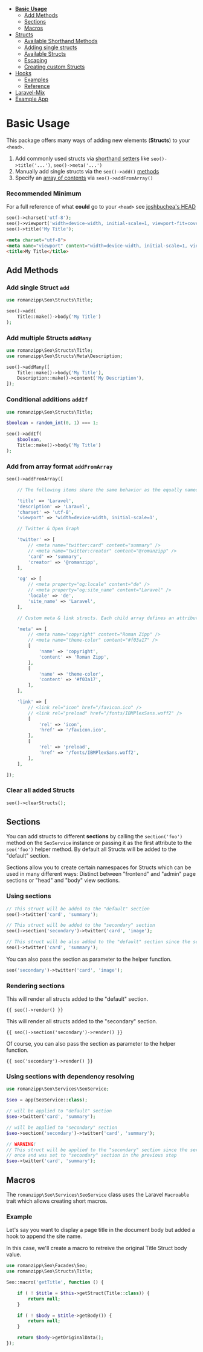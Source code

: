 - **[Basic Usage](1-INDEX.md)**
  - [Add Methods](1-INDEX.md#add-methods)
  - [Sections](1-INDEX.md#sections)
  - [Macros](1-INDEX.md#macros)
- [Structs](2-STRUCTS.md)
  - [Available Shorthand Methods](2-STRUCTS.md#available-shorthand-methods)
  - [Adding single structs](2-STRUCTS.md#adding-single-structs)
  - [Available Structs](2-STRUCTS.md#available-structs)
  - [Escaping](2-STRUCTS.md#escaping)
  - [Creating custom Structs](2-STRUCTS.md#creating-custom-structs)
- [Hooks](3-HOOKS.md)
  - [Examples](3-HOOKS.md#examples)
  - [Reference](3-HOOKS.md#reference)
- [Laravel-Mix](4-LARAVEL-MIX.md)
- [Example App](5-EXAMPLE-APP.md)

# Basic Usage

This package offers many ways of adding new elements (**Structs**) to your `<head>`.

1. Add commonly used structs via [shorthand setters](2-STRUCTS.md#available-shorthand-methods) like `seo()->title('...')`, `seo()->meta('...')`
2. Manually add single structs via the `seo()->add()` [methods](1-INDEX.md#add-methods)
3. Specify an [array of contents](1-INDEX.md#add-from-array-format-addfromarray) via `seo()->addFromArray()`

### Recommended Minimum

For a full reference of what **could** go to your `<head>` see [joshbuchea's HEAD](https://github.com/joshbuchea/HEAD)

```php
seo()->charset('utf-8');
seo()->viewport('width=device-width, initial-scale=1, viewport-fit=cover');
seo()->title('My Title');
```

```html
<meta charset="utf-8">
<meta name="viewport" content="width=device-width, initial-scale=1, viewport-fit=cover">
<title>My Title</title>
```

## Add Methods

### Add single Struct `add`

```php
use romanzipp\Seo\Structs\Title;

seo()->add(
    Title::make()->body('My Title')
);
```

### Add multiple Structs `addMany`

```php
use romanzipp\Seo\Structs\Title;
use romanzipp\Seo\Structs\Meta\Description;

seo()->addMany([
    Title::make()->body('My Title'),
    Description::make()->content('My Description'),
]);
```

### Conditional additions `addIf`

```php
use romanzipp\Seo\Structs\Title;

$boolean = random_int(0, 1) === 1;

seo()->addIf(
    $boolean,
    Title::make()->body('My Title')
);
```

### Add from array format `addFromArray`

```php
seo()->addFromArray([

    // The following items share the same behavior as the equally named shorthand setters.

    'title' => 'Laravel',
    'description' => 'Laravel',
    'charset' => 'utf-8',
    'viewport' => 'width=device-width, initial-scale=1',

    // Twitter & Open Graph

    'twitter' => [
        // <meta name="twitter:card" content="summary" />
        // <meta name="twitter:creator" content="@romanzipp" />
        'card' => 'summary',
        'creator' => '@romanzipp',
    ],

    'og' => [
        // <meta property="og:locale" content="de" />
        // <meta property="og:site_name" content="Laravel" />
        'locale' => 'de',
        'site_name' => 'Laravel',
    ],

    // Custom meta & link structs. Each child array defines an attribute => value mapping.

    'meta' => [
        // <meta name="copyright" content="Roman Zipp" />
        // <meta name="theme-color" content="#f03a17" />
        [
            'name' => 'copyright',
            'content' => 'Roman Zipp',
        ],
        [
            'name' => 'theme-color',
            'content' => '#f03a17',
        ],
    ],

    'link' => [
        // <link rel="icon" href="/favicon.ico" />
        // <link rel="preload" href="/fonts/IBMPlexSans.woff2" />
        [
            'rel' => 'icon',
            'href' => '/favicon.ico',
        ],
        [
            'rel' => 'preload',
            'href' => '/fonts/IBMPlexSans.woff2',
        ],
    ],

]);
```

### Clear all added Structs

```php
seo()->clearStructs();
```

## Sections

You can add structs to different **sections** by calling the `section('foo')` method on the `SeoService` instance or passing it as the first attribute to the `seo('foo')` helper method. By default all Structs will be added to the "default" section.

Sections allow you to create certain namespaces for Structs which can be used in many different ways: Distinct between "frontend" and "admin" page sections or "head" and "body" view sections.

### Using sections

```php
// This struct will be added to the "default" section
seo()->twitter('card', 'summary');

// This struct will be added to the "secondary" section
seo()->section('secondary')->twitter('card', 'image');

// This struct will be also added to the "default" section since the section() method changes are not persistent 
seo()->twitter('card', 'summary');
```

You can also pass the section as parameter to the helper function.

```php
seo('secondary')->twitter('card', 'image');
```

### Rendering sections

This will render all structs added to the "default" section.

```blade
{{ seo()->render() }}
```

This will render all structs added to the "secondary" section.

```blade
{{ seo()->section('secondary')->render() }}
```

Of course, you can also pass the section as parameter to the helper function.

```blade
{{ seo('secondary')->render() }}
```

### Using sections with dependency resolving

```php
use romanzipp\Seo\Services\SeoService;

$seo = app(SeoService::class);

// will be applied to "default" section
$seo->twitter('card', 'summary');

// will be applied to "secondary" section
$seo->section('secondary')->twitter('card', 'summary');

// WARNING!
// This struct will be applied to the "secondary" section since the service instance has been resolved
// once and was set to "secondary" section in the previous step
$seo->twitter('card', 'summary');
```

## Macros

The `romanzipp\Seo\Services\SeoService` class uses the Laravel `Macroable` trait which allows creating short macros.

### Example

Let's say you want to display a page title in the document body but added a hook to append the site name.

In this case, we'll create a macro to retreive the original Title Struct body value.

```php
use romanzipp\Seo\Facades\Seo;
use romanzipp\Seo\Structs\Title;

Seo::macro('getTitle', function () {

    if ( ! $title = $this->getStruct(Title::class)) {
        return null;
    }

    if ( ! $body = $title->getBody()) {
        return null;
    }

    return $body->getOriginalData();
});
```
